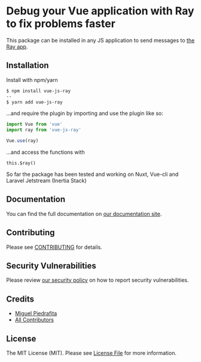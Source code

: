 # Debug your Vue application with Ray to fix problems faster

This package can be installed in any JS application to send messages to [the Ray app](https://myray.app).

## Installation

Install with npm/yarn
```sh
$ npm install vue-js-ray
--
$ yarn add vue-js-ray
```

...and require the plugin by importing and use the plugin like so:
```js
import Vue from 'vue'
import ray from 'vue-js-ray'

Vue.use(ray)
```

...and access the functions with
```
this.$ray()
```

So far the package has been tested and working on Nuxt, Vue-cli and Laravel Jetstream (Inertia Stack)

## Documentation

You can find the full documentation on [our documentation site](https://spatie.be/docs/ray/v1/usage/javascript).

## Contributing

Please see [CONTRIBUTING](.github/CONTRIBUTING.md) for details.

## Security Vulnerabilities

Please review [our security policy](../../security/policy) on how to report security vulnerabilities.

## Credits

- [Miguel Piedrafita](https://github.com/m1guelpf)
- [All Contributors](../../contributors)

## License

The MIT License (MIT). Please see [License File](LICENSE.md) for more information.
